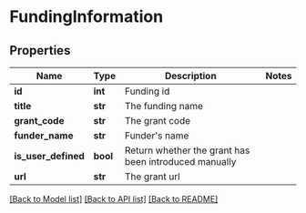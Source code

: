 # FundingInformation

## Properties
Name | Type | Description | Notes
------------ | ------------- | ------------- | -------------
**id** | **int** | Funding id | 
**title** | **str** | The funding name | 
**grant_code** | **str** | The grant code | 
**funder_name** | **str** | Funder&#39;s name | 
**is_user_defined** | **bool** | Return whether the grant has been introduced manually | 
**url** | **str** | The grant url | 

[[Back to Model list]](../README.md#documentation-for-models) [[Back to API list]](../README.md#documentation-for-api-endpoints) [[Back to README]](../README.md)


